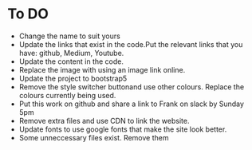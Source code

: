 # To DO
- Change the name to suit yours
- Update the links that exist in the code.Put the relevant links that you have: github, Medium, Youtube.
- Update the content in the code.
- Replace the image with using an image link online.
- Update the project to bootstrap5
- Remove the style switcher buttonand use other colours. Replace the colours currently being used.
- Put this work on github and share a link to Frank on slack by Sunday 5pm
- Remove extra files and use CDN to link the website.
- Update fonts to use google fonts that make the site look better.
- Some unneccessary files exist. Remove them
